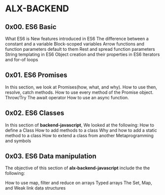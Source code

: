 # ALX-BACKEND

## 0x00. ES6 Basic

What ES6 is New features introduced in ES6 The difference between a constant and a variable Block-scoped variables Arrow functions and function parameters default to them Rest and spread function parameters String templating in ES6 Object creation and their properties in ES6 Iterators and for-of loops

## 0x01. ES6 Promises

In this section, we look at Promises(how, what, and why).
How to use then, resolve, catch methods.
How to use every method of the Promise object.
Throw/Try
The await operator
How to use an async function.

## 0x02. ES6 Classes

In this section of **backend-javascript**, We looked at the following:
How to define a Class
How to add methods to a class
Why and how to add a static method to a class
How to extend a class from another
Metaprogramming and symbols


## 0x03. ES6 Data manipulation

The objective of this section of __alx-backend-javascript__ include the the following:

How to use map, filter and reduce on arrays
Typed arrays
The Set, Map, and Weak link data structures

